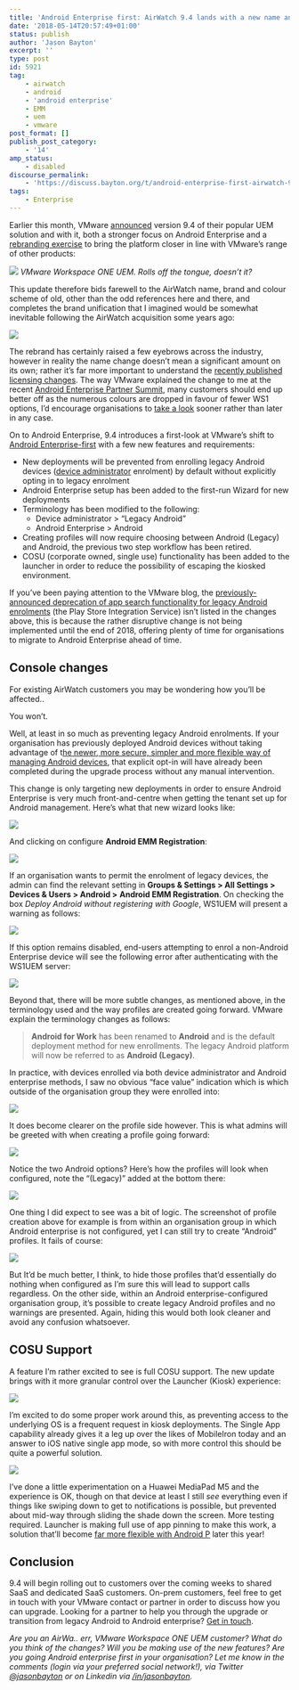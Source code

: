 ```yaml
---
title: 'Android Enterprise first: AirWatch 9.4 lands with a new name and focus'
date: '2018-05-14T20:57:49+01:00'
status: publish
author: 'Jason Bayton'
excerpt: ''
type: post
id: 5921
tag:
    - airwatch
    - android
    - 'android enterprise'
    - EMM
    - uem
    - vmware
post_format: []
publish_post_category:
    - '14'
amp_status:
    - disabled
discourse_permalink:
    - 'https://discuss.bayton.org/t/android-enterprise-first-airwatch-9-4-lands-with-a-new-name-and-focus/133'
tags:
    - Enterprise
---
```

Earlier this month, VMware [announced](https://docs.vmware.com/en/VMware-Workspace-ONE-UEM/9.4/rn/workspace-one-uem-94-release-notes.html) version 9.4 of their popular UEM solution and with it, both a stronger focus on Android Enterprise and a [rebranding exercise](https://support.air-watch.com/articles/360000953347) to bring the platform closer in line with VMware’s range of other products:

![](https://r2_worker.bayton.workers.dev/uploads/2018/05/Screenshot-from-2018-05-14-09-54-21.png)
*VMware Workspace ONE UEM. Rolls off the tongue, doesn’t it?*

This update therefore bids farewell to the AirWatch name, brand and colour scheme of old, other than the odd references here and there, and completes the brand unification that I imagined would be somewhat inevitable following the AirWatch acquisition some years ago:

![](https://r2_worker.bayton.workers.dev/uploads/2018/05/Screenshot-2018-5-18-Getting-Started-Getting-Started.png)

The rebrand has certainly raised a few eyebrows across the industry, however in reality the name change doesn’t mean a significant amount on its own; rather it’s far more important to understand the [recently published licensing changes](https://support.air-watch.com/articles/360003860514). The way VMware explained the change to me at the recent [Android Enterprise Partner Summit](/2018/05/live-android-enterprise-partner-summit-2018/), many customers should end up better off as the numerous colours are dropped in favour of fewer WS1 options, I’d encourage organisations to [take a look](https://www.vmware.com/products/workspace-one.html#pricing) sooner rather than later in any case.

On to Android Enterprise, 9.4 introduces a first-look at VMware’s shift to [Android Enterprise-first](https://blogs.vmware.com/euc/2017/12/android-enterprise-front-center.html) with a few new features and requirements:

- New deployments will be prevented from enrolling legacy Android devices ([device administrator](/android/android-glossary/#device-administrator) enrolment) by default without explicitly opting in to legacy enrolment
- Android Enterprise setup has been added to the first-run Wizard for new deployments
- Terminology has been modified to the following: 
  - Device administrator &gt; “Legacy Android”
  - Android Enterprise &gt; Android
- Creating profiles will now require choosing between Android (Legacy) and Android, the previous two step workflow has been retired.
- COSU (corporate owned, single use) functionality has been added to the launcher in order to reduce the possibility of escaping the kiosked environment.

If you’ve been paying attention to the VMware blog, the [previously-announced deprecation of app search functionality for legacy Android enrolments](https://support.air-watch.com/articles/115015773788) (the Play Store Integration Service) isn’t listed in the changes above, this is because the rather disruptive change is not being implemented until the end of 2018, offering plenty of time for organisations to migrate to Android Enterprise ahead of time.

Console changes
---------------

For existing AirWatch customers you may be wondering how you’ll be affected..

You won’t.

Well, at least in so much as preventing legacy Android enrolments. If your organisation has previously deployed Android devices without taking advantage of t[he newer, more secure, simpler and more flexible way of managing Android devices](/android/what-is-android-enterprise-and-why-is-it-used/), that explicit opt-in will have already been completed during the upgrade process without any manual intervention.

This change is only targeting new deployments in order to ensure Android Enterprise is very much front-and-centre when getting the tenant set up for Android management. Here’s what that new wizard looks like:

![](https://r2_worker.bayton.workers.dev/uploads/2018/05/Screenshot-2018-5-18-Getting-Started-Workspace-ONE.png)

And clicking on configure **Android EMM Registration**:

![](https://r2_worker.bayton.workers.dev/uploads/2018/05/Screenshot-from-2018-05-14-10-06-09.png)

If an organisation wants to permit the enrolment of legacy devices, the admin can find the relevant setting in **Groups &amp; Settings &gt; All Settings &gt; Devices &amp; Users &gt; Android &gt;** **Android EMM Registration**. On checking the box *Deploy Android without registering with Google*, WS1UEM will present a warning as follows:

![](https://r2_worker.bayton.workers.dev/uploads/2018/05/Screenshot-from-2018-05-14-10-08-07.png)

If this option remains disabled, end-users attempting to enrol a non-Android Enterprise device will see the following error after authenticating with the WS1UEM server:

![](https://r2_worker.bayton.workers.dev/uploads/2018/05/Screenshot_20180514-103002.jpg)

Beyond that, there will be more subtle changes, as mentioned above, in the terminology used and the way profiles are created going forward. VMware explain the terminology changes as follows:

> **Android for Work** has been renamed to **Android** and is the default deployment method for new enrollments. The legacy Android platform will now be referred to as **Android (Legacy)**.

In practice, with devices enrolled via both device administrator and Android enterprise methods, I saw no obvious “face value” indication which is which outside of the organisation group they were enrolled into:

![](https://r2_worker.bayton.workers.dev/uploads/2018/05/Screenshot-from-2018-05-14-10-42-22.png)

It does become clearer on the profile side however. This is what admins will be greeted with when creating a profile going forward:

![](https://r2_worker.bayton.workers.dev/uploads/2018/05/Screenshot-from-2018-05-14-10-44-10.png)

Notice the two Android options? Here’s how the profiles will look when configured, note the “(Legacy)” added at the bottom there:

![](https://r2_worker.bayton.workers.dev/uploads/2018/05/Screenshot-from-2018-05-14-10-51-11.png)

One thing I did expect to see was a bit of logic. The screenshot of profile creation above for example is from within an organisation group in which Android enterprise is not configured, yet I can still try to create “Android” profiles. It fails of course:

![](https://r2_worker.bayton.workers.dev/uploads/2018/05/Screenshot-from-2018-05-14-10-46-58.png)

But It’d be much better, I think, to hide those profiles that’d essentially do nothing when configured as I’m sure this will lead to support calls regardless. On the other side, within an Android enterprise-configured organisation group, it’s possible to create legacy Android profiles and no warnings are presented. Again, hiding this would both look cleaner and avoid any confusion whatsoever.

COSU Support
------------

A feature I’m rather excited to see is full COSU support. The new update brings with it more granular control over the Launcher (Kiosk) experience:

![](https://r2_worker.bayton.workers.dev/uploads/2018/05/Screenshot-from-2018-05-14-11-59-49.png)

I’m excited to do some proper work around this, as preventing access to the underlying OS is a frequent request in kiosk deployments. The Single App capability already gives it a leg up over the likes of MobileIron today and an answer to iOS native single app mode, so with more control this should be quite a powerful solution.

![](https://r2_worker.bayton.workers.dev/uploads/2018/05/Screenshot_20180514-121958.jpg)

I’ve done a little experimentation on a Huawei MediaPad M5 and the experience is OK, though on that device at least I still *see* everything even if things like swiping down to get to notifications is possible, but prevented about mid-way through sliding the shade down the screen. More testing required. Launcher is making full use of app pinning to make this work, a solution that’ll become [far more flexible with Android P](/2018/03/android-p-demonstrates-googles-focus-on-the-enterprise/) later this year!

Conclusion
----------

9.4 will begin rolling out to customers over the coming weeks to shared SaaS and dedicated SaaS customers. On-prem customers, feel free to get in touch with your VMware contact or partner in order to discuss how you can upgrade. Looking for a partner to help you through the upgrade or transition from legacy Android to Android enterprise? [Get in touch](/contact).

*Are you an AirWa.. err, VMware Workspace ONE UEM customer? What do you think of the changes? Will you be making use of the new features? Are you going Android enterprise first in your organisation? Let me know in the comments (login via your preferred social network!), via Twitter [@jasonbayton](https://twitter.com/jasonbayton) or on Linkedin via [/in/jasonbayton](https://linkedin.com/in/jasonbayton).*